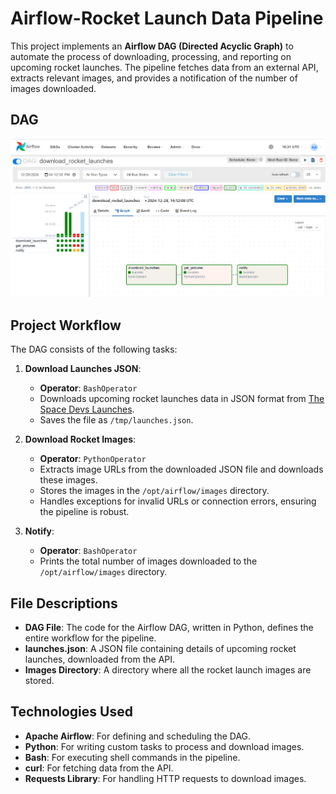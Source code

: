 # Airflow-Rocket Launch Data Pipeline

This project implements an **Airflow DAG (Directed Acyclic Graph)** to automate the process of downloading, processing, and reporting on upcoming rocket launches. The pipeline fetches data from an external API, extracts relevant images, and provides a notification of the number of images downloaded.

## DAG

![DAG](Dag.png)

## Project Workflow

The DAG consists of the following tasks:

1. **Download Launches JSON**:
   - **Operator**: `BashOperator`
   - Downloads upcoming rocket launches data in JSON format from [The Space Devs Launches](https://ll.thespacedevs.com/2.0.0/launch/upcoming).
   - Saves the file as `/tmp/launches.json`.

2. **Download Rocket Images**:
   - **Operator**: `PythonOperator`
   - Extracts image URLs from the downloaded JSON file and downloads these images.
   - Stores the images in the `/opt/airflow/images` directory.
   - Handles exceptions for invalid URLs or connection errors, ensuring the pipeline is robust.

3. **Notify**:
   - **Operator**: `BashOperator`
   - Prints the total number of images downloaded to the `/opt/airflow/images` directory.

## File Descriptions

- **DAG File**: The code for the Airflow DAG, written in Python, defines the entire workflow for the pipeline.
- **launches.json**: A JSON file containing details of upcoming rocket launches, downloaded from the API.
- **Images Directory**: A directory where all the rocket launch images are stored.

## Technologies Used

- **Apache Airflow**: For defining and scheduling the DAG.
- **Python**: For writing custom tasks to process and download images.
- **Bash**: For executing shell commands in the pipeline.
- **curl**: For fetching data from the API.
- **Requests Library**: For handling HTTP requests to download images.

